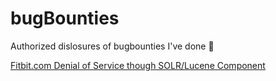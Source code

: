 # bugBounties
Authorized dislosures of bugbounties I've done :poop:

<a href="https://github.com/eagleEggs/bugBounties/blob/master/DOS_Fitbit_01.md">Fitbit.com Denial of Service though SOLR/Lucene Component</a>

